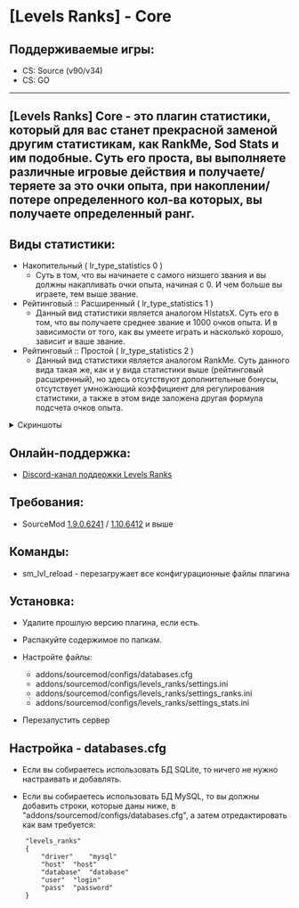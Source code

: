 [Levels Ranks] - Core
===========================

Поддерживаемые игры:
--------------------
- CS: Source (v90/v34)
- CS: GO

-----------------------
**[Levels Ranks] Core** - это плагин статистики, который для вас станет прекрасной заменой другим статистикам, как RankMe, Sod Stats и им подобные. Суть его проста, вы выполняете различные игровые действия и получаете/теряете за это очки опыта, при накоплении/потере определенного кол-ва которых, вы получаете определенный ранг.
-----------------------


Виды статистики:
----------------

- Накопительный ( lr_type_statistics 0 )
	- Суть в том, что вы начинаете с самого низшего звания и вы должны накапливать очки опыта, начиная с 0. И чем больше вы играете, тем выше звание.
​
- Рейтинговый :: Расширенный ( lr_type_statistics 1 )
	- Данный вид статистики является аналогом HlstatsX. Суть его в том, что вы получаете среднее звание и 1000 очков опыта. И в зависимости от того, как вы умеете играть и насколько хорошо, зависит и ваше звание.
​
- Рейтинговый :: Простой ( lr_type_statistics 2 )
	- Данный вид статистики является аналогом RankMe. Суть данного вида такая же, как и у вида статистики выше (рейтинговый расширенный), но здесь отсутствуют дополнительные бонусы, отсутствует умножающий коэффициент для регулирования статистики, а также в этом виде заложена другая формула подсчета очков опыта.

<details><summary>Скриншоты</summary>
<p>
	<a href="//levels-ranks.ru/content/core/MainMenu.jpg"><img src="https://levels-ranks.ru/content/core/MainMenu.jpg"/></a>
	<a href="//levels-ranks.ru/content/core/MenuMyStats.jpg"><img src="https://levels-ranks.ru/content/core/MenuMyStats.jpg"/></a>
	<a href="//levels-ranks.ru/content/core/MenuMySession.jpg"><img src="https://levels-ranks.ru/content/core/MenuMySession.jpg"/></a>
	<a href="//levels-ranks.ru/content/core/MenuResetStats.jpg"><img src="https://levels-ranks.ru/content/core/MenuResetStats.jpg"/></a>
	<a href="//levels-ranks.ru/content/core/MemuInventory.jpg"><img src="https://levels-ranks.ru/content/core/MemuInventory.jpg"/></a>
	<a href="//levels-ranks.ru/content/core/MenuTop.jpg"><img src="https://levels-ranks.ru/content/core/MenuTop.jpg"/></a>
	<a href="//levels-ranks.ru/content/core/MenuTop.jpg"><img src="https://levels-ranks.ru/content/core/MenuTopPoints.jpg"/></a>
	<a href="//levels-ranks.ru/content/core/MenuTop.jpg"><img src="https://levels-ranks.ru/content/core/MenuTopActivity.jpg"/></a>
	<a href="//levels-ranks.ru/content/core/MenuTop.jpg"><img src="https://levels-ranks.ru/content/core/MenuRanks.jpg"/></a>
	<a href="//levels-ranks.ru/content/core/ChatRankStats.jpg"><img src="https://levels-ranks.ru/content/core/ChatRankStats.jpg"/></a>
</p>
</details>

Онлайн-поддержка:
----------------
- <a href="https://discord.gg/Jc58wjF">Discord-канал поддержки Levels Ranks​</a>

Требования:
-----------
- SourceMod <a href="//sourcemod.net/downloads.php?branch=stable">1.9.0.6241</a> / <a href="//sourcemod.net/downloads.php?branch=dev">1.10.6412</a> и выше

Команды:
-------
- sm_lvl_reload - перезагружает все конфигурационные файлы плагина

Установка:
---------

- Удалите прошлую версию плагина, если есть.

- Распакуйте содержимое по папкам.

- Настройте файлы:
	- addons/sourcemod/configs/databases.cfg
	- addons/sourcemod/configs/levels_ranks/settings.ini
	- addons/sourcemod/configs/levels_ranks/settings_ranks.ini
	- addons/sourcemod/configs/levels_ranks/settings_stats.ini​
	
- Перезапустить сервер

Настройка - databases.cfg
-------------------------

- Если вы собираетесь использовать БД SQLite, то ничего не нужно настраивать и добавлять.

- Если вы собираетесь использовать БД MySQL, то вы должны добавить строки, которые даны ниже, в "addons/sourcemod/configs/databases.cfg", а затем отредактировать как вам требуется:

```
	"levels_ranks"
	{
		"driver"	"mysql" 
		"host"	"host" 
		"database"	"database" 
		"user"	"login" 
		"pass"	"password"
	}
```
